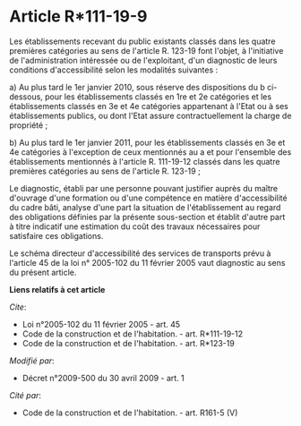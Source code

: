# Article R*111-19-9

Les établissements recevant du public existants classés dans les quatre premières catégories au sens de l'article R. 123-19
font l'objet, à l'initiative de l'administration intéressée ou de l'exploitant, d'un diagnostic de leurs conditions
d'accessibilité selon les modalités suivantes : 

a) Au plus tard le 1er janvier 2010, sous réserve des dispositions du b ci-dessous, pour les établissements classés en 1re et
2e catégories et les établissements classés en 3e et 4e catégories appartenant à l'Etat ou à ses établissements publics, ou
dont l'Etat assure contractuellement la charge de propriété ; 

b) Au plus tard le 1er janvier 2011, pour les établissements classés en 3e et 4e catégories à l'exception de ceux mentionnés
au a et pour l'ensemble des établissements mentionnés à l'article R. 111-19-12 classés dans les quatre premières catégories
au sens de l'article R. 123-19 ; 

Le diagnostic, établi par une personne pouvant justifier auprès du maître d'ouvrage d'une formation ou d'une compétence en
matière d'accessibilité du cadre bâti, analyse d'une part la situation de l'établissement au regard des obligations définies
par la présente sous-section et établit d'autre part à titre indicatif une estimation du coût des travaux nécessaires pour
satisfaire ces obligations. 

Le schéma directeur d'accessibilité des services de transports prévu à l'article 45 de la loi n° 2005-102 du 11 février 2005
vaut diagnostic au sens du présent article.

**Liens relatifs à cet article**

_Cite_:

  - Loi n°2005-102 du 11 février 2005 - art. 45
  - Code de la construction et de l'habitation. - art. R*111-19-12
  - Code de la construction et de l'habitation. - art. R*123-19

_Modifié par_:

  - Décret n°2009-500 du 30 avril 2009 - art. 1

_Cité par_:

  - Code de la construction et de l'habitation. - art. R161-5 (V)
